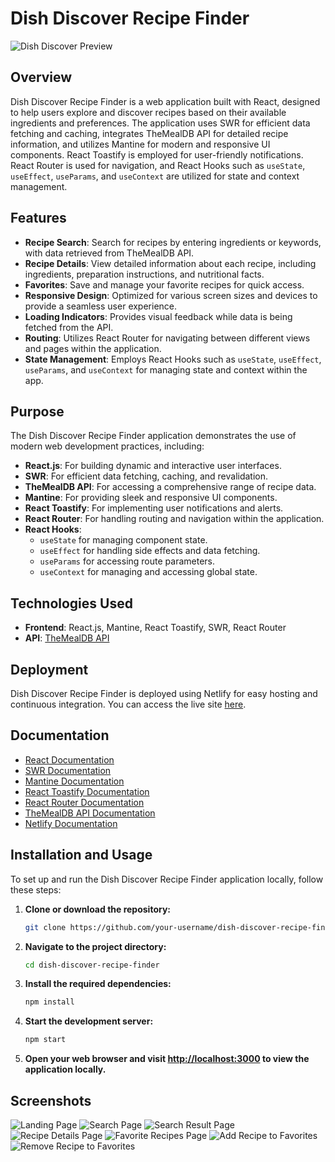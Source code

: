 # Dish Discover Recipe Finder

![Dish Discover Preview](/public/Screenshot1.png)

## Overview

Dish Discover Recipe Finder is a web application built with React, designed to help users explore and discover recipes based on their available ingredients and preferences. The application uses SWR for efficient data fetching and caching, integrates TheMealDB API for detailed recipe information, and utilizes Mantine for modern and responsive UI components. React Toastify is employed for user-friendly notifications. React Router is used for navigation, and React Hooks such as `useState`, `useEffect`, `useParams`, and `useContext` are utilized for state and context management.

## Features

- **Recipe Search**: Search for recipes by entering ingredients or keywords, with data retrieved from TheMealDB API.
- **Recipe Details**: View detailed information about each recipe, including ingredients, preparation instructions, and nutritional facts.
- **Favorites**: Save and manage your favorite recipes for quick access.
- **Responsive Design**: Optimized for various screen sizes and devices to provide a seamless user experience.
- **Loading Indicators**: Provides visual feedback while data is being fetched from the API.
- **Routing**: Utilizes React Router for navigating between different views and pages within the application.
- **State Management**: Employs React Hooks such as `useState`, `useEffect`, `useParams`, and `useContext` for managing state and context within the app.

## Purpose

The Dish Discover Recipe Finder application demonstrates the use of modern web development practices, including:

- **React.js**: For building dynamic and interactive user interfaces.
- **SWR**: For efficient data fetching, caching, and revalidation.
- **TheMealDB API**: For accessing a comprehensive range of recipe data.
- **Mantine**: For providing sleek and responsive UI components.
- **React Toastify**: For implementing user notifications and alerts.
- **React Router**: For handling routing and navigation within the application.
- **React Hooks**: 
  - `useState` for managing component state.
  - `useEffect` for handling side effects and data fetching.
  - `useParams` for accessing route parameters.
  - `useContext` for managing and accessing global state.

## Technologies Used

- **Frontend**: React.js, Mantine, React Toastify, SWR, React Router
- **API**: [TheMealDB API](https://www.themealdb.com/api.php)

## Deployment

Dish Discover Recipe Finder is deployed using Netlify for easy hosting and continuous integration. You can access the live site [here](https://dish-discover-brynsgtn.netlify.app/).

## Documentation

- [React Documentation](https://reactjs.org/docs/getting-started.html)
- [SWR Documentation](https://swr.vercel.app/)
- [Mantine Documentation](https://mantine.dev/docs/)
- [React Toastify Documentation](https://fkhadra.github.io/react-toastify/)
- [React Router Documentation](https://reactrouter.com/web/guides/quick-start)
- [TheMealDB API Documentation](https://www.themealdb.com/api.php)
- [Netlify Documentation](https://docs.netlify.com/)

## Installation and Usage

To set up and run the Dish Discover Recipe Finder application locally, follow these steps:

1. **Clone or download the repository:**
    ```bash
    git clone https://github.com/your-username/dish-discover-recipe-finder.git
    ```

2. **Navigate to the project directory:**
    ```bash
    cd dish-discover-recipe-finder
    ```

3. **Install the required dependencies:**
    ```bash
    npm install
    ```

4. **Start the development server:**
    ```bash
    npm start
    ```

5. **Open your web browser and visit [http://localhost:3000](http://localhost:3000) to view the application locally.**

## Screenshots

![Landing Page](/public/Screenshot1.png)
![Search Page](/public/Screenshot2.png)
![Search Result Page](/public/Screenshot3.png)
![Recipe Details Page](/public/Screenshot4.png)
![Favorite Recipes Page](/public/Screenshot5.png)
![Add Recipe to Favorites](/public/Screenshot6.png)
![Remove Recipe to Favorites](/public/Screenshot7.png)

